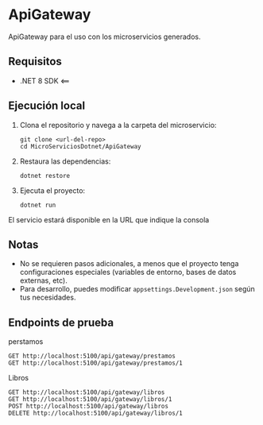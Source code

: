 # ApiGateway

ApiGateway para el uso con los microservicios generados.

## Requisitos
- .NET 8 SDK <==

## Ejecución local

1. Clona el repositorio y navega a la carpeta del microservicio:
   ```
   git clone <url-del-repo>
   cd MicroServiciosDotnet/ApiGateway
   ```

2. Restaura las dependencias:
   ```
   dotnet restore
   ```

3. Ejecuta el proyecto:
   ```
   dotnet run
   ```

El servicio estará disponible en la URL que indique la consola 

## Notas
- No se requieren pasos adicionales, a menos que el proyecto tenga configuraciones especiales (variables de entorno, bases de datos externas, etc).
- Para desarrollo, puedes modificar `appsettings.Development.json` según tus necesidades.

## Endpoints de prueba

perstamos
```
GET http://localhost:5100/api/gateway/prestamos
GET http://localhost:5100/api/gateway/prestamos/1
```

Libros
```
GET http://localhost:5100/api/gateway/libros
GET http://localhost:5100/api/gateway/libros/1
POST http://localhost:5100/api/gateway/libros
DELETE http://localhost:5100/api/gateway/libros/1
```